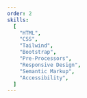 ```yaml
---
order: 2
skills:
  [
    "HTML",
    "CSS",
    "Tailwind",
    "Bootstrap",
    "Pre-Processors",
    "Responsive Design",
    "Semantic Markup",
    "Accessibility",
  ]
---
```

